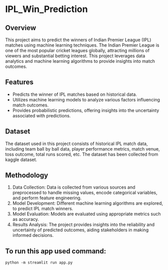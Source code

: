 # IPL_Win_Prediction

## Overview
This project aims to predict the winners of Indian Premier League (IPL) matches using machine learning techniques. 
The Indian Premier League is one of the most popular cricket leagues globally, attracting millions of viewers and substantial betting interest. 
This project leverages data analytics and machine learning algorithms to provide insights into match outcomes.

## Features
- Predicts the winner of IPL matches based on historical data.
- Utilizes machine learning models to analyze various factors influencing match outcomes.
- Provides probabilistic predictions, offering insights into the uncertainty associated with predictions.

## Dataset
The dataset used in this project consists of historical IPL match data, including team ball by ball data, player performance metrics, match venue, toss outcome, total runs scored, etc. 
The dataset has been collected from kaggle dataset.

## Methodology
1. Data Collection: Data is collected from various sources and preprocessed to handle missing values, encode categorical variables, and perform feature engineering.
2. Model Development: Different machine learning algorithms are explored, to predict IPL match winners.
3. Model Evaluation: Models are evaluated using appropriate metrics such as accuracy.
4. Results Analysis: The project provides insights into the reliability and uncertainty of predicted outcomes, aiding stakeholders in making informed decisions.

## To run this app used command:

    python -m streamlit run app.py
